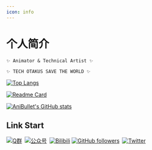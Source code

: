 ```yaml
---
icon: info
---
```


# 个人简介

``` ✨ Animator & Technical Artist ✨ ```  

``` ✨ TECH OTAKUS SAVE THE WORLD ✨ ```  


[![Top Langs](https://github-readme-stats.vercel.app/api/top-langs/?username=anibullet&layout=compact&theme=github_dark&hide_title=true)](https://github.com/AniBullet?tab=repositories)

[![Readme Card](https://github-readme-stats.vercel.app/api/pin/?username=anibullet&repo=BsKeyTools&show_owner=true&theme=github_dark)](https://github.com/AniBullet/BsKeyTools)

[![AniBullet's GitHub stats](https://github-readme-stats.vercel.app/api?username=anibullet&show_icons=true&theme=github_dark&hide_title=true)](https://github.com/AniBullet?tab=repositories)

## Link Start
[![Q群](https://img.shields.io/badge/QGroup-993590655-red?style=flat-square&logo=Tencent-QQ)](https://jq.qq.com/?_wv=1027&k=hmeHhTwu)&ensp;[![公众号](https://img.shields.io/badge/WeChat-@aniBullet-success?style=flat-square&logo=wechat)](https://cdn.jsdelivr.net/gh/AniBullet/Blog-cdn@master/images/WeChatCode.gif)&ensp;[![Bilibili](https://img.shields.io/badge/Bilibili-2031113-success?style=flat-square&logo=bilibili)](https://space.bilibili.com/2031113)
[![GitHub followers](https://img.shields.io/github/followers/AniBullet?label=%E5%85%B3%E6%B3%A8&style=social)](https://github.com/AniBullet)&ensp;[![Twitter](https://img.shields.io/twitter/follow/aniBulletCom?label=BulletS&style=social)](https://twitter.com/aniBulletCom)
